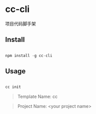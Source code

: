 cc-cli
====
项目代码脚手架

Install
-----

```javascript

npm install -g cc-cli

```


Usage
-----

```javascript

cc init

```

>Template Name: cc

>Project Name: &lt;your project name&gt;
